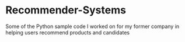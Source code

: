 # Recommender-Systems
Some of the Python sample code I worked on for my former company in helping users  recommend products and candidates
